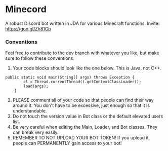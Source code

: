 # Minecord
A robust Discord bot written in JDA for various Minecraft functions.
Invite: https://goo.gl/Zh81Gb

### Conventions
Feel free to contribute to the dev branch with whatever you like, but make sure to follow these conventions.
1. Your code blocks should look like the one below. This is Java, not C++.
```
public static void main(String[] args) throws Exception {
		cl = Thread.currentThread().getContextClassLoader();
		load(args);
	}
```
2. PLEASE comment all of your code so that people can find their way around it. You don't have to be excessive, just enough so that it is understandable.
3. Do not touch the version value in Bot class or the default elevated users list.
4. Be very careful when editing the Main, Loader, and Bot classes. They can break very easily.
5. REMEMBER TO NOT UPLOAD YOUR BOT TOKEN! If you upload it, people can PERMANENTLY gain access to your bot!
